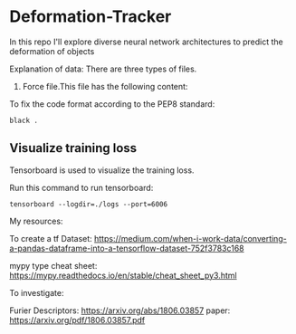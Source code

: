 # Deformation-Tracker
In this repo I'll explore diverse neural network architectures to predict the deformation of objects

Explanation of data:
There are three types of files.
1. Force file.This file has the following content:

To fix the code format according to the PEP8 standard:
```
black .
```

## Visualize training loss
Tensorboard is used to visualize the training loss.

Run this command to run tensorboard:
```
tensorboard --logdir=./logs --port=6006
```

My resources:

To create a tf Dataset:
https://medium.com/when-i-work-data/converting-a-pandas-dataframe-into-a-tensorflow-dataset-752f3783c168

mypy type cheat sheet:
https://mypy.readthedocs.io/en/stable/cheat_sheet_py3.html



To investigate:

Furier Descriptors: https://arxiv.org/abs/1806.03857
paper: https://arxiv.org/pdf/1806.03857.pdf